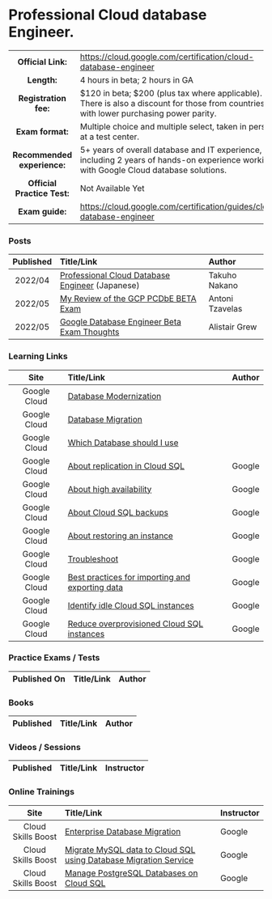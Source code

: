 # Professional Cloud database Engineer.

| | | |
| :---:         |     :---      |          :--- |
| **Official Link:** | https://cloud.google.com/certification/cloud-database-engineer | 
| **Length:** | 4 hours in beta; 2 hours in GA | 
| **Registration fee:** | $120 in beta; $200 (plus tax where applicable).  There is also a discount for those from countries with lower purchasing power parity. | 
| **Exam format:** | Multiple choice and multiple select, taken in person at a test center. | 
| **Recommended experience:** | 5+ years of overall database and IT experience, including 2 years of hands-on experience working with Google Cloud database solutions. | 
| **Official Practice Test:** | Not Available Yet | 
| **Exam guide:** | https://cloud.google.com/certification/guides/cloud-database-engineer | 

### Posts
| Published | Title/Link | Author |
| :---:         |     :---      |          :--- |
| 2022/04 | [Professional Cloud Database Engineer](https://tako.nakano.net/blog/2022/04/professional-cloud-database-engineer/) (Japanese) | Takuho Nakano |
| 2022/05 | [My Review of the GCP PCDbE BETA Exam](https://antonit.medium.com/my-review-of-the-google-cloud-professional-cloud-database-engineer-beta-exam-7e9d549d00e9) | Antoni Tzavelas |
| 2022/05 | [Google Database Engineer Beta Exam Thoughts](https://medium.com/cts-technologies/google-database-engineer-beta-exam-thoughts-37777a14f0be) | Alistair Grew |

### Learning Links
| Site | Title/Link | Author |
| :---:         |     :---      |          :--- |
| Google Cloud | [Database Modernization](https://cloud.google.com/solutions/database-modernization) | |
| Google Cloud | [Database Migration](https://cloud.google.com/solutions/database-migration) | |
| Google Cloud | [Which Database should I use](https://cloud.google.com/blog/topics/developers-practitioners/your-google-cloud-database-options-explained) | |
| Google Cloud | [About replication in Cloud SQL](https://cloud.google.com/sql/docs/mysql/replication) | Google |
| Google Cloud | [About high availability](https://cloud.google.com/sql/docs/mysql/high-availability) | Google |
| Google Cloud | [About Cloud SQL backups](https://cloud.google.com/sql/docs/mysql/backup-recovery/backups) | Google |
| Google Cloud | [About restoring an instance](https://cloud.google.com/sql/docs/mysql/backup-recovery/restore) | Google |
| Google Cloud | [Troubleshoot](https://cloud.google.com/sql/docs/mysql/troubleshooting) | Google |
| Google Cloud | [Best practices for importing and exporting data](https://cloud.google.com/sql/docs/mysql/import-export) | Google |
| Google Cloud | [Identify idle Cloud SQL instances](https://cloud.google.com/sql/docs/mysql/recommender-sql-idle) | Google |
| Google Cloud | [Reduce overprovisioned Cloud SQL instances](https://cloud.google.com/sql/docs/mysql/recommender-sql-overprovisioned) | Google |

### Practice Exams / Tests
| Published On | Title/Link | Author |
| :---:         |     :---      |          :--- |

### Books
| Published | Title/Link | Author |
| :---:         |     :---      |          :--- |

### Videos / Sessions
| Published | Title/Link | Instructor |
| :---:         |     :---      |          :--- |


### Online Trainings
| Site | Title/Link | Instructor |
| :---:         |     :---      |          :--- |
| Cloud Skills Boost | [Enterprise Database Migration](https://www.cloudskillsboost.google/course_templates/145) | Google |
| Cloud Skills Boost | [Migrate MySQL data to Cloud SQL using Database Migration Service](https://www.cloudskillsboost.google/quests/180) | Google |
| Cloud Skills Boost | [Manage PostgreSQL Databases on Cloud SQL](https://www.cloudskillsboost.google/quests/186) | Google |

